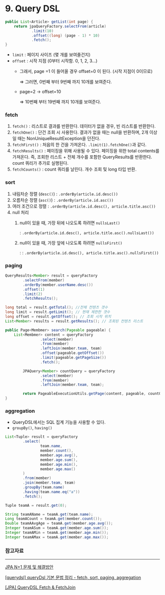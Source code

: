# 9. Query DSL

```java
public List<Article> getList(int page) {
    return jpaQueryFactory.selectFrom(article)
            .limit(10)
            .offset((long) (page - 1) * 10)
            .fetch();
}
```

- `limit` : 페이지 사이즈 (몇 개를 보여줄건지)
- `offset` : 시작 지점 (0부터 시작함. 0, 1, 2, 3…)
    - 그래서, page =1 이 들어올 경우 offset=0 이 된다. (시작 지점이 0이므로)
        
        ⇒ 그러면, 0번째 부터 9번째 까지 10개를 보여준다.
        
    - page=2 → offset=10
        
        ⇒ 10번째 부터 19번째 까지 10개를 보여준다.
        

### fetch

1. `fetch()` : 리스트로 결과를 반환한다. 데이터가 없을 경우, 빈 리스트를 반환한다.
2. `fetchOne()` : 단건 조회 시 사용한다. 결과가 없을 때는 null을 반환하며, 2개 이상일 때는 NonUniqueResultException을 던진다.
3. `fetchFirst()` : 처음의 한 건을 가져온다. `.limit(1).fetchOne()`과 같다.
4. `fetchResults()` : 페이징을 위해 사용될 수 있다. 페이징을 위한 total contents를 가져온다. 즉, 조회한 리스트 + 전체 개수를 포함한 QueryResults를 반환한다. count 쿼리가 추가로 실행된다.
5. `fetchCounts()` : count 쿼리를 날린다. 개수 조회 및 long 타입 반환.

### sort

1. 내림차순 정렬 (`desc()`) : `.orderBy(article.id.desc())`
2. 오름차순 정렬 (`asc()`) : `.orderBy(article.id.asc())`
3. 여러 조건으로 정렬 : `.orderBy(article.id.desc(), article.title.asc())`
4. null 처리
    1. null이 있을 때, 가장 뒤에 나오도록 하려면 `nullsLast()`
        
        : `.orderBy(article.id.desc(), article.title.asc().nullsLast())`
        
    2. null이 있을 때, 가장 앞에 나오도록 하려면 `nullsFirst()`
        
        : : `.orderBy(article.id.desc(), article.title.asc().nullsFirst())`
        

### paging

```java
QueryResults<Member> result = queryFactory
		.selectFrom(member)
		.orderBy(member.userName.desc())
		.offset(1)
		.limit(2)
		.fetchResults();

long total = result.getTotal(); //전체 컨텐츠 갯수
long limit = result.getLimit(); // 현재 제한한 갯수
long offset = result.getOffset(); // 조회 시작 위치
List<Member> results = result.getResults(); // 조회된 컨텐츠 리스트
```

```java
public Page<Membmer> search(Pageable pageable) {
	List<Membmer> content = queryFactory
                .select(member)
                .from(member)
                .leftJoin(member.team, team)
                .offset(pageable.getOffset())
                .limit(pageable.getPageSize())
                .fetch();

        JPAQuery<Member> countQuery = queryFactory
                .select(member)
                .from(member)
                .leftJoin(member.team, team);

        return PageableExecutionUtils.getPage(content, pageable, countQuery::fetchCount);
}
```

### aggregation

- QueryDSL에서는 SQL 집계 기능을 사용할 수 있다.
- `groupBy()`, `having()`

```java
List<Tuple> result = queryFactory
		.select(
				team.name,
				member.count(),
				member.age.avg(),
				member.age.sum(),
				member.age.min(),
				member.age.max()
		)
		.from(member)
		.join(member.team, team)
		.groupBy(team.name)
		.having(team.name.eq("a"))
		.fetch();

Tuple teamA = result.get(0);

String teamAName = teamA.get(team.name);
Long teamACount = teamA.get(member.count());
Double teamAAvgAge = teamA.get(member.age.avg());
Integer teamASum = teamA.get(member.age.sum());
Integer teamAMin = teamA.get(member.age.min());
Integer teamAMax = teamA.get(member.age.max());
```

### 참고자료

---

[JPA N+1 문제 및 해결방안](https://jojoldu.tistory.com/165)

[[querydsl] queryDsl 기본 문법 정리 - fetch, sort, paging, aggregation](https://devkingdom.tistory.com/243)

[[JPA] QueryDSL Fetch & FetchJoin](https://velog.io/@moonyoung/JPA-QueryDSL-Fetch-FetchJoin)